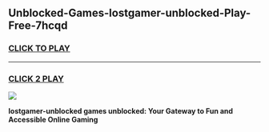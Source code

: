 
## Unblocked-Games-lostgamer-unblocked-Play-Free-7hcqd
<h3>
<a href="https://premium76.site?title=lostgamer-unblocked&ref=10A">CLICK TO PLAY</a></h3>
<hr>

<h3>
<a href="https://premium76.site?title=lostgamer-unblocked&ref=10A">CLICK 2 PLAY</a>
  
</h3>

<a href="https://premium76.site?title=lostgamer-unblocked&ref=10A"><img src="https://clearcache.store/games.png"></a>


**lostgamer-unblocked games unblocked: Your Gateway to Fun and Accessible Online Gaming**
